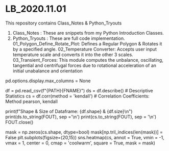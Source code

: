 # LB_2020.11.01
This repository contains Class_Notes & Python_Tryouts

1. Class_Notes : These are snippets from my Python Introduction Classes.
2. Python_Tryouts : These are full code implementation.
	01_Polygon_Define_Rotate_Plot: Defines a Regular Polygon & Rotates it by a specified angle.
	02_Temperature Converter: Accepts user input temperature scale and converts it into the other 3 scales.
	03_Transient_Forces: This module computes the unbalance, oscillating, tangential and centrifugal forces due to rotational acceleration of an initial unabalance and orientation


pd.options.display.max_columns = None

df = pd.read_csv(f"{PATH}{FNAME}")
ds = df.describe() # Descriptive Statistics
cs = df.corr(method = 'kendall') # Correlation Coefficients: Method pearson, kendall

print(f"Shape & Size of Dataframe: {df.shape} & {df.size}\n")
print(ds.to_string(FOUT), sep ='\n')
print(cs.to_string(FOUT), sep = '\n')
FOUT.close()

mask = np.zeros(cs.shape, dtype=bool)
mask[np.tril_indices(len(mask))] = False
plt.subplots(figsize=(20,15))
sns.heatmap(cs, annot = True, vmin = -1, vmax = 1, center = 0, cmap = 'coolwarm', square = True, mask = mask)
